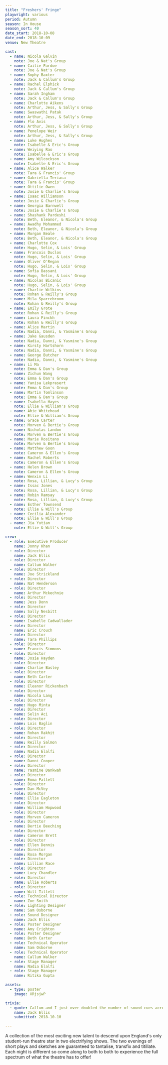 ```yaml
---
title: "Freshers' Fringe"
playwright: various
period: Autumn
season: In House
season_sort: 40
date_start: 2018-10-08
date_end: 2018-10-09
venue: New Theatre

cast:
  - name: Nicola Galvin
    note: Joe & Nat's Group
  - name: Caitie Pardoe
    note: Joe & Nat's Group
  - name: Sophy Baxter
    note: Jack & Callum's Group
  - name: Rachel Elphick
    note: Jack & Callum's Group
  - name: Sarah Ingham
    note: Jack & Callum's Group
  - name: Charlotte Aikens
    note: Arthur, Jess, & Sally's Group
  - name: Swaswathi Patak
    note: Arthur, Jess, & Sally's Group
  - name: Flo Avis
    note: Arthur, Jess, & Sally's Group
  - name: Penelope Weir
    note: Arthur, Jess, & Sally's Group
  - name: Luke Hughes
    note: Isabelle & Eric's Group
  - name: Weiying Rao
    note: Isabelle & Eric's Group
  - name: Amy Wilcockson
    note: Isabelle & Eric's Group
  - name: Alice Walker
    note: Tara & Francis' Group
  - name: Gabriella Teriaca
    note: Tara & Francis' Group
  - name: Ottilie Owen
    note: Josie & Charlie's Group
  - name: Isaac Williamson
    note: Josie & Charlie's Group
  - name: Georgia Barnwell
    note: Josie & Charlie's Group
  - name: Shashank Pardeshi
    note: Beth, Eleanor, & Nicola's Group
  - name: Awadhy Mohammed
    note: Beth, Eleanor, & Nicola's Group
  - name: Morgan Beale
    note: Beth, Eleanor, & Nicola's Group
  - name: Charlotte Cox
    note: Hugo, Selin, & Lois' Group
  - name: Francois Duclos
    note: Hugo, Selin, & Lois' Group
  - name: Oliver O'Regan
    note: Hugo, Selin, & Lois' Group
  - name: Sofia Bassani
    note: Hugo, Selin, & Lois' Group
  - name: Nicolas Bicanic
    note: Hugo, Selin, & Lois' Group
  - name: Charlie Wilkins
    note: Rohan & Reilly's Group
  - name: Mila Sparrebroom
    note: Rohan & Reilly's Group
  - name: Emily Grote
    note: Rohan & Reilly's Group
  - name: Laura Finckh
    note: Rohan & Reilly's Group
  - name: Alice Martin
    note: Nadia, Danni, & Yasmine's Group
  - name: Jake Gausden
    note: Nadia, Danni, & Yasmine's Group
  - name: Kirsty Hartshorn
    note: Nadia, Danni, & Yasmine's Group
  - name: George Butcher
    note: Nadia, Danni, & Yasmine's Group
  - name: Li Ma
    note: Emma & Dan's Group
  - name: Zichun Wang
    note: Emma & Dan's Group
  - name: Yanisa Lekprasert
    note: Emma & Dan's Group
  - name: Martin Tomlinson
    note: Emma & Dan's Group
  - name: Isabella Hayes
    note: Ellie & William's Group
  - name: Abie Whitehead
    note: Ellie & William's Group
  - name: Grace Carter
    note: Morven & Bertie's Group
  - name: Nicholas Landon
    note: Morven & Bertie's Group
  - name: Marie Rositano
    note: Morven & Bertie's Group
  - name: Matthew Goon
    note: Cameron & Ellen's Group
  - name: Rachel Roberts
    note: Cameron & Ellen's Group
  - name: Helen Brown
    note: Cameron & Ellen's Group
  - name: Wenxin Li
    note: Rosa, Lillian, & Lucy's Group
  - name: Issac Jones
    note: Rosa, Lillian, & Lucy's Group
  - name: Robin Ramsay
    note: Rosa, Lillian, & Lucy's Group
  - name: Esther Townsend
    note: Ellie & Will's Group
  - name: Cecilia Alexander
    note: Ellie & Will's Group
  - name: Jia Yutian
    note: Ellie & Will's Group

crew:
  - role: Executive Producer
    name: Jonny Khan
  - role: Director
    name: Jack Ellis
  - role: Director
    name: Callum Walker
  - role: Director
    name: Joe Strickland
  - role: Director
    name: Nat Henderson
  - role: Director
    name: Arthur Mckechnie
  - role: Director
    name: Jess Donn
  - role: Director
    name: Sally Nesbitt
  - role: Director
    name: Isabelle Cadwallader
  - role: Director
    name: Eric Crouch
  - role: Director
    name: Tara Phillips
  - role: Director
    name: Francis Simmons
  - role: Director
    name: Josie Hayden
  - role: Director
    name: Charlie Basley
  - role: Director
    name: Beth Carter
  - role: Director
    name: Eleanor Rickenbach
  - role: Director
    name: Nicola Lang
  - role: Director
    name: Hugo Minta
  - role: Director
    name: Selin Aci
  - role: Director
    name: Lois Baglin
  - role: Director
    name: Rohan Rakhit
  - role: Director
    name: Reilly Salmon
  - role: Director
    name: Nadia Elalfi
  - role: Director
    name: Danni Cooper
  - role: Director
    name: Yasmine Dankwah
  - role: Director
    name: Emma Pallett
  - role: Director
    name: Dan McVey
  - role: Director
    name: Ellie Eagleton
  - role: Director
    name: William Hopwood
  - role: Director
    name: Morven Cameron
  - role: Director
    name: Bertie Beeching
  - role: Director
    name: Cameron Brett
  - role: Director
    name: Ellen Dennis
  - role: Director
    name: Rosa Morgan
  - role: Director
    name: Lillian Race
  - role: Director
    name: Lucy Chandler
  - role: Director
    name: Ellie Roberts
  - role: Director
    name: Will Tillett
  - role: Technical Director
    name: Zoe Smith
  - role: Lighting Designer
    name: Sam Osborne
  - role: Sound Designer
    name: Jack Ellis
  - role: Poster Designer
    name: Amy Crighton
  - role: Poster Designer
    name: Beth Carter
  - role: Technical Operator
    name: Sam Osborne
  - role: Technical Operator
    name: Callum Walker
  - role: Stage Manager
    name: Nadia Elalfi
  - role: Stage Manager
    name: Ritika Gupta

assets:
  - type: poster
    image: XRjsjwP

trivia:
  - quote: Callum and I just over doubled the number of sound cues across the two nights with our sketches.
    name: Jack Ellis
    submitted: 2018-10-10

---
```



A collection of the most exciting new talent to descend upon England's only student-run theatre star in two electrifying shows. The two evenings of short plays and sketches are guaranteed to tantalise, transfix and titillate. Each night is different so come along to both to both to experience the full spectrum of what the theatre has to offer!
